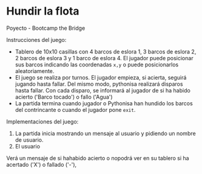 # Hundir la flota

Poyecto - Bootcamp the Bridge

Instrucciones del juego:
* Tablero de 10x10 casillas con 4 barcos de eslora 1, 3 barcos de eslora 2, 2 barcos de eslora 3 y 1 barco de eslora 4. El jugador puede posicionar sus barcos indicando las coordenadas `x,y` o puede posicionarlos aleatoriamente.
* El juego se realiza por turnos. El jugador empieza, si acierta, seguirá jugando hasta fallar. Del mismo modo, pythonisa realizará disparos hasta fallar. Con cada disparo, se informará al jugador de si ha habido acierto ('Barco tocado') o fallo ('Agua')
* La partida termina cuando jugador o Pythonisa han hundido los barcos del contrincante o cuando el jugador pone `exit`.

Implementaciones del juego:
1. La partida inicia mostrando un mensaje al usuario y pidiendo un nombre de usuario.
2. El usuario

Verá un mensaje de si hahabido acierto o nopodrá ver en su tablero si ha acertado ('X') o fallado ('-'), 
